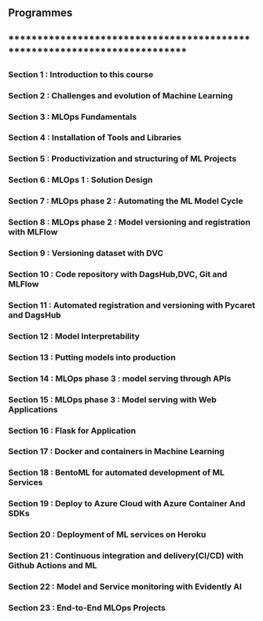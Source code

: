 ## **Programmes**

## ************************************************************************* ##

### **Section 1 : Introduction to this course**
### **Section 2 : Challenges and evolution of Machine Learning**
### **Section 3 : MLOps Fundamentals**
### **Section 4 : Installation of Tools and Libraries**
### **Section 5 : Productivization and structuring of ML Projects**
### **Section 6 : MLOps 1 : Solution Design**
### **Section 7 : MLOps phase 2 : Automating the ML Model Cycle**
### **Section 8 : MLOps phase 2 : Model versioning and registration with MLFlow**
### **Section 9 : Versioning dataset with DVC**
### **Section 10 : Code repository with DagsHub,DVC, Git and MLFlow**
### **Section 11 : Automated registration and versioning with Pycaret and DagsHub**
### **Section 12 : Model Interpretability**
### **Section 13 : Putting models into production**
### **Section 14 : MLOps phase 3 : model serving through APIs**
### **Section 15 : MLOps phase 3 : Model serving with Web Applications**
### **Section 16 : Flask for Application**
### **Section 17 : Docker and containers in Machine Learning**
### **Section 18 : BentoML for automated development of ML Services**
### **Section 19 : Deploy to Azure Cloud with Azure Container And SDKs**
### **Section 20 : Deployment of ML services on Heroku**
### **Section 21 : Continuous integration and delivery(CI/CD) with Github Actions and ML**
### **Section 22 : Model and Service monitoring with Evidently AI**
### **Section 23 : End-to-End MLOps Projects**
